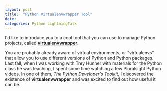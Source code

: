 ```yaml
---
layout: post
title:  "Python Virtualenvwrapper Tool"
date:   
categories: Python LightningTalk
---
```

I'd like to introduce you to a cool tool that you can use to manage Python projects, called **[virtualenvwrapper][venvwrapper]**.

You are probably already aware of virtual environments, or "virtualenvs" that allow you to use different versions of Python and Python packages. Last fall, when I was working with Trey Hunner with materials for the Python class he was teaching, I spent some time watching a few Pluralsight Python videos. In one of them, *The Python Developer's Toolkit*, I discovered the existence of **virtualenvwrapper** and was excited to find out how useful it can be.

[venvwrapper]: http://virtualenvwrapper.readthedocs.org/en/latest/
